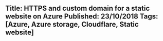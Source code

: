 Title: HTTPS and custom domain for a static website on Azure
Published: 23/10/2018
Tags: [Azure, Azure storage, Cloudflare, Static website]
---